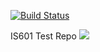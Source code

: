[![Build Status](https://travis-ci.org/MattToegel/IS601.svg?branch=master)](https://travis-ci.org/MattToegel/IS601)

IS601 Test Repo
![](https://user-images.githubusercontent.com/60370155/75734660-89004e00-5cc6-11ea-905b-4659f33d9e2d.png)
